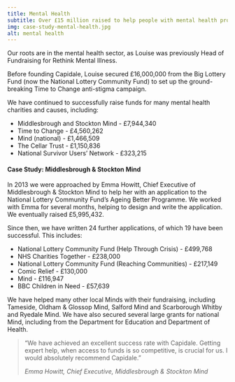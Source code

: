```yaml
---
title: Mental Health
subtitle: Over £15 million raised to help people with mental health problems
img: case-study-mental-health.jpg
alt: mental health
---
```


Our roots are in the mental health sector, as Louise was previously Head of Fundraising for Rethink Mental Illness.

Before founding Capidale, Louise secured £16,000,000 from the Big Lottery Fund (now the National Lottery Community Fund) to set up the ground-breaking Time to Change anti-stigma campaign.

We have continued to successfully raise funds for many mental health charities and causes, including:

- Middlesbrough and Stockton Mind - £7,944,340
- Time to Change - £4,560,262
- Mind (national) - £1,466,509
- The Cellar Trust - £1,150,836
- National Survivor Users’ Network - £323,215

#### Case Study: Middlesbrough & Stockton Mind

In 2013 we were approached by Emma Howitt, Chief Executive of Middlesbrough & Stockton Mind to help her with an application to the National Lottery Community Fund’s Ageing Better Programme. We worked with Emma for several months, helping to design and write the application. We eventually raised £5,995,432.

Since then, we have written 24 further applications, of which 19 have been successful. This includes:

- National Lottery Community Fund (Help Through Crisis) - £499,768
- NHS Charities Together - £238,000
- National Lottery Community Fund (Reaching Communities) - £217,149
- Comic Relief - £130,000
- Mind - £116,947
- BBC Children in Need - £57,639

We have helped many other local Minds with their fundraising, including Tameside, Oldham & Glossop Mind, Salford Mind and Scarborough Whitby and Ryedale Mind. We have also secured several large grants for national Mind, including from the Department for Education and Department of Health.

> “We have achieved an excellent success rate with Capidale. Getting expert help, when access to funds is so competitive, is crucial for us. I would absolutely recommend Capidale.”
>
> <cite>Emma Howitt, Chief Executive, Middlesbrough & Stockton Mind</cite>
